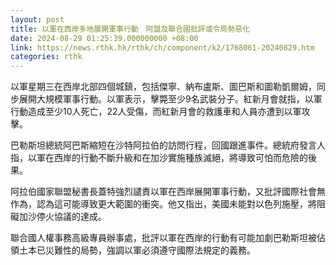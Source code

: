 ```yaml
---
layout: post
title: 以軍在西岸多地展開軍事行動　阿盟及聯合國批評或令局勢惡化
date: 2024-08-29 01:25:39.000000000 +08:00
link: https://news.rthk.hk/rthk/ch/component/k2/1768061-20240829.htm
categories: rthk
---
```


以軍星期三在西岸北部四個城鎮，包括傑寧、納布盧斯、圖巴斯和圖勒凱爾姆，同步展開大規模軍事行動。以軍表示，擊斃至少9名武裝分子。紅新月會就指，以軍行動造成至少10人死亡，22人受傷，而紅新月會的救護車和人員亦遭到以軍攻擊。

巴勒斯坦總統阿巴斯縮短在沙特阿拉伯的訪問行程，回國跟進事件。總統府發言人指，以軍在西岸的行動不斷升級和在加沙實施種族滅絕，將導致可怕而危險的後果。

阿拉伯國家聯盟秘書長蓋特強烈譴責以軍在西岸展開軍事行動，又批評國際社會無作為，認為這可能導致更大範圍的衝突。他又指出，美國未能對以色列施壓，將阻礙加沙停火協議的達成。

聯合國人權事務高級專員辦事處，批評以軍在西岸的行動有可能加劇巴勒斯坦被佔領土本已災難性的局勢，強調以軍必須遵守國際法規定的義務。
